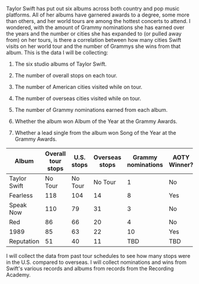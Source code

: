 Taylor Swift has put out six albums across both country and pop music platforms. All of her albums have garnered awards to a degree, some more than others, and her world tours are among the hottest concerts to attend. I wondered, with the amount of Grammy nominations she has earned over the years and the number or cities she has expanded to (or pulled away from) on her tours, is there a correlation between how many cities Swift visits on her world tour and the number of Grammys she wins from that album. This is the data I will be collecting:

1) The six studio albums of Taylor Swift.

2) The number of overall stops on each tour.

3) The number of American cities visited while on tour.

4) The number of overseas cities visited while on tour.

5) The number of Grammy nominations earned from each album.

6) Whether the album won Album of the Year at the Grammy Awards.

7) Whether a lead single from the album won Song of the Year at the Grammy Awards.



Album | Overall tour stops | U.S. stops | Overseas stops| Grammy nominations | AOTY Winner? | SOTY Winner?
---- | ----- | ---- | -------- | ----------- | -------------- | ----------
Taylor Swift|No Tour|No Tour|No Tour|1|No|No
Fearless|118|104|14|8|Yes|Yes
Speak Now|110|79|31|3|No|No
Red|86|66|20|4|No|No
1989|85|63|22|10|Yes|No
Reputation|51|40|11|TBD|TBD|TBD

I will collect the data from past tour schedules to see how many stops were in the U.S. compared to overseas. I will collect nominations and wins from Swift's various records and albums from records from the Recording Academy.  
